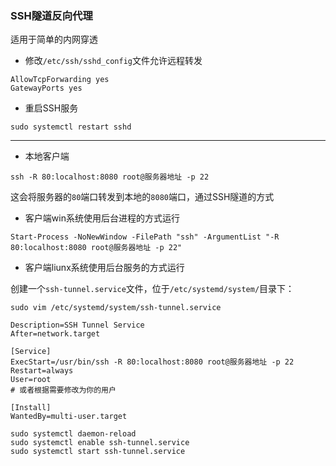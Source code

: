 ### SSH隧道反向代理

适用于简单的内网穿透

- 修改`/etc/ssh/sshd_config`文件允许远程转发
```
AllowTcpForwarding yes
GatewayPorts yes
```
- 重启SSH服务
```
sudo systemctl restart sshd
```

---

- 本地客户端
```
ssh -R 80:localhost:8080 root@服务器地址 -p 22
```

这会将服务器的`80`端口转发到本地的`8080`端口，通过SSH隧道的方式

- 客户端win系统使用后台进程的方式运行
```
Start-Process -NoNewWindow -FilePath "ssh" -ArgumentList "-R 80:localhost:8080 root@服务器地址 -p 22"
```

- 客户端liunx系统使用后台服务的方式运行

创建一个`ssh-tunnel.service`文件，位于`/etc/systemd/system/`目录下：

```
sudo vim /etc/systemd/system/ssh-tunnel.service
```

```
Description=SSH Tunnel Service
After=network.target

[Service]
ExecStart=/usr/bin/ssh -R 80:localhost:8080 root@服务器地址 -p 22
Restart=always
User=root
# 或者根据需要修改为你的用户

[Install]
WantedBy=multi-user.target
```

```
sudo systemctl daemon-reload
sudo systemctl enable ssh-tunnel.service
sudo systemctl start ssh-tunnel.service
```

